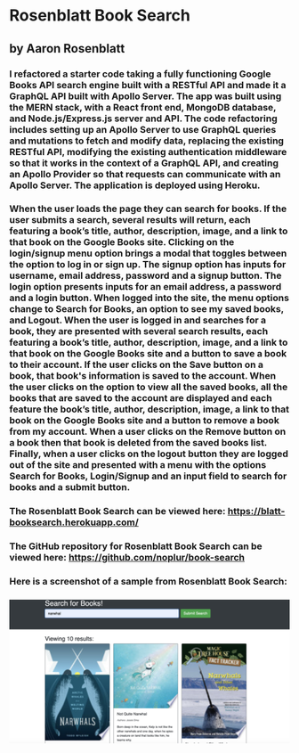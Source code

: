 # Rosenblatt Book Search
## by Aaron Rosenblatt

### I refactored a starter code taking a fully functioning Google Books API search engine built with a RESTful API and made it a GraphQL API built with Apollo Server. The app was built using the MERN stack, with a React front end, MongoDB database, and Node.js/Express.js server and API. The code refactoring includes setting up an Apollo Server to use GraphQL queries and mutations to fetch and modify data, replacing the existing RESTful API, modifying the existing authentication middleware so that it works in the context of a GraphQL API, and creating an Apollo Provider so that requests can communicate with an Apollo Server. The application is deployed using Heroku. 

### When the user loads the page they can search for books. If the user submits a search, several results will return, each featuring a book’s title, author, description, image, and a link to that book on the Google Books site. Clicking on the login/signup menu option brings a modal that toggles between the option to log in or sign up. The signup option has inputs for username, email address, password and a signup button. The login option presents inputs for an email address, a password and a login button. When logged into the site, the menu options change to Search for Books, an option to see my saved books, and Logout. When the user is logged in and searches for a book, they are presented with several search results, each featuring a book’s title, author, description, image, and a link to that book on the Google Books site and a button to save a book to their account. If the user clicks on the Save button on a book, that book's information is saved to the account. When the user clicks on the option to view all the saved books, all the books that are saved to the account are displayed and each feature the book’s title, author, description, image, a link to that book on the Google Books site and a button to remove a book from my account. When a user clicks on the Remove button on a book then that book is deleted from the saved books list. Finally, when a user clicks on the logout button they are logged out of the site and presented with a menu with the options Search for Books, Login/Signup and an input field to search for books and a submit button.

### The Rosenblatt Book Search can be viewed here: https://blatt-booksearch.herokuapp.com/

### The GitHub repository for Rosenblatt Book Search can be viewed here: https://github.com/noplur/book-search

### Here is a screenshot of a sample from Rosenblatt Book Search:
### ![](./image/booksearch.jpg)